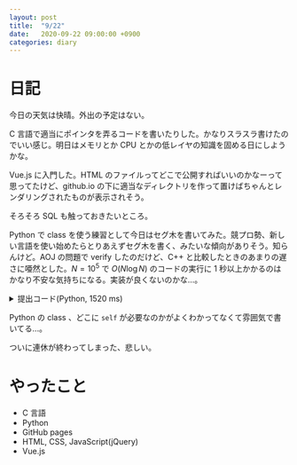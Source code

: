```yaml
---
layout: post
title:  "9/22"
date:   2020-09-22 09:00:00 +0900
categories: diary
---
```

# 日記

今日の天気は快晴。外出の予定はない。

C 言語で適当にポインタを弄るコードを書いたりした。かなりスラスラ書けたのでいい感じ。明日はメモリとか CPU とかの低レイヤの知識を固める日にしようかな。

Vue.js に入門した。HTML のファイルってどこで公開すればいいのかなーって思ってたけど、github.io の下に適当なディレクトリを作って置けばちゃんとレンダリングされたものが表示されそう。

そろそろ SQL も触っておきたいところ。

Python で class を使う練習として今日はセグ木を書いてみた。競プロ勢、新しい言語を使い始めたらとりあえずセグ木を書く、みたいな傾向がありそう。知らんけど。AOJ の問題で verify したのだけど、C++ と比較したときのあまりの遅さに唖然とした。$N=10^5$ で $O(N \log N)$ のコードの実行に 1 秒以上かかるのはかなり不安な気持ちになる。実装が良くないのかな...。

<details>
    <summary>提出コード(Python, 1520 ms)</summary>
    {% highlight py %}
import sys

read = sys.stdin.buffer.read
readline = sys.stdin.buffer.readline
readlines = sys.stdin.buffer.readlines


class SegmentTree:
    def __init__(self, data, ie, f):
        self.data = data
        self.ie = ie
        self.f = f
        self.sz = len(data)
        self.n = 1

        while self.n < self.sz:
            self.n <<= 1

        self.node = [ie] * (2 * self.n)

        for i in range(self.sz):
            self.node[i + n] = self.data[i]

        for i in range(self.n - 1, 0, -1):
            self.node[i] = f(self.node[2 * i], self.node[2 * i + 1])

    def update(self, pos, val):
        pos += self.n
        self.node[pos] = val
        while pos:
            pos >>= 1
            self.node[pos] = f(self.node[2 * pos], self.node[2 * pos + 1])

    def get(self, l, r):
        vl, vr = self.ie, self.ie
        l += self.n
        r += self.n
        while l < r:
            if l & 1:
                vl = self.f(vl, self.node[l])
                l += 1
            if r & 1:
                r -= 1
                vr = self.f(self.node[r], vr)
            l >>= 1
            r >>= 1
        return self.f(vl, vr)

if __name__ == '__main__':
    n, q = map(int, readline().split())

    data = [2**31 - 1] * n
    ie = 2**31 - 1
    f = lambda x, y: min(x, y)

    seg = SegmentTree(data, ie, f)

    for i in range(q):
        com, x, y = map(int, readline().split())

        if com:
            print(seg.get(x, y + 1))
        else:
            seg.update(x, y)
    {% endhighlight %}
</details>

Python の class 、どこに ```self``` が必要なのかがよくわかってなくて雰囲気で書いてる...。

ついに連休が終わってしまった、悲しい。

# やったこと

- C 言語
- Python
- GitHub pages
- HTML, CSS, JavaScript(jQuery)
- Vue.js